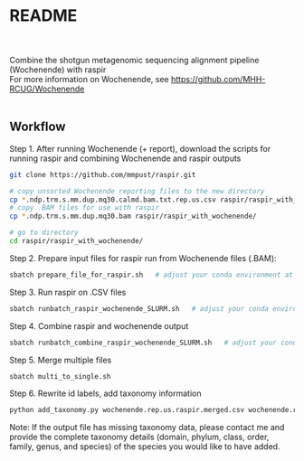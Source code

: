 # README <br><br>
Combine the shotgun metagenomic sequencing alignment pipeline (Wochenende) with raspir <br>
For more information on Wochenende, see https://github.com/MHH-RCUG/Wochenende <br><br>


## Workflow 
Step 1. After running Wochenende (+ report), download the scripts for running raspir and combining Wochenende and raspir outputs
```bash
git clone https://github.com/mmpust/raspir.git

# copy unsorted Wochenende reporting files to the new directory
cp *.ndp.trm.s.mm.dup.mq30.calmd.bam.txt.rep.us.csv raspir/raspir_with_wochenende/   
# copy .BAM files for use with raspir 
cp *.ndp.trm.s.mm.dup.mq30.bam raspir/raspir_with_wochenende/   

# go to directory
cd raspir/raspir_with_wochenende/
```

Step 2. Prepare input files for raspir run from Wochenende files (.BAM):
```bash
sbatch prepare_file_for_raspir.sh   # adjust your conda environment at the top of the script
```

Step 3. Run raspir on .CSV files
```bash
sbatch runbatch_raspir_wochenende_SLURM.sh   # adjust your conda environment at the top of the script
```

Step 4. Combine raspir and wochenende output
```bash
sbatch runbatch_combine_raspir_wochenende_SLURM.sh   # adjust your conda environment at the top of the script
```

Step 5. Merge multiple files
```bash
sbatch multi_to_single.sh
```

Step 6. Rewrite id labels, add taxonomy information
```bash
python add_taxonomy.py wochenende.rep.us.raspir.merged.csv wochenende.rep.us.raspir.merged
```
Note: If the output file has missing taxonomy data, please contact me and provide the complete taxonomy details (domain, phylum, class, order, family, genus, and species) of the species you would like to have added. 

